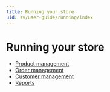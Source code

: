 ```yaml
---
title: Running your store
uid: sv/user-guide/running/index
---
```


# Running your store

* [Product management](xref:sv/user-guide/running/product-management/index)
* [Order management](xref:sv/user-guide/running/order-management/index)
* [Customer management](xref:sv/user-guide/running/customer-management/index)
* [Reports](xref:sv/user-guide/running/reports/index)